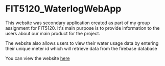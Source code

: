 # FIT5120_WaterlogWebApp

This website was secondary application created as part of my group assignment for FIT5120. It's main purpose is to provide information to the users about our main product for the project.

The website also allows users to view their water usage data by entering their unique meter id which will retrieve data from the firebase database

You can view the website [here](https://www.waterlog.ml/)

